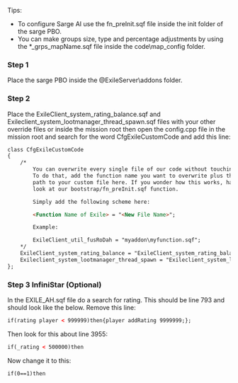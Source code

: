 Tips:
- To configure Sarge AI use the fn_preInit.sqf file inside the init folder of the sarge PBO.
- You can make groups size, type and percentage adjustments by using the *_grps_mapName.sqf file inside the code\map_config folder.

### Step 1
Place the sarge PBO inside the @ExileServer\addons folder.

### Step 2
Place the ExileClient_system_rating_balance.sqf and Exileclient_system_lootmanager_thread_spawn.sqf files with your other override files or inside the mission root then open the config.cpp file in the mission root and search for the word CfgExileCustomCode and add this line:
```html
class CfgExileCustomCode 
{
	/*
		You can overwrite every single file of our code without touching it.
		To do that, add the function name you want to overwrite plus the 
		path to your custom file here. If you wonder how this works, have a
		look at our bootstrap/fn_preInit.sqf function.

		Simply add the following scheme here:

		<Function Name of Exile> = "<New File Name>";

		Example:

		ExileClient_util_fusRoDah = "myaddon\myfunction.sqf";
	*/
	ExileClient_system_rating_balance = "ExileClient_system_rating_balance.sqf";
	Exileclient_system_lootmanager_thread_spawn = "Exileclient_system_lootmanager_thread_spawn.sqf";
};
```

### Step 3 InfiniStar (Optional)
In the EXILE_AH.sqf file do a search for rating. This should be line 793 and should look like the below. Remove this line:
```html
if(rating player < 999999)then{player addRating 9999999;};
```
Then look for this about line 3955:
```html
if(_rating < 500000)then
```
Now change it to this:
```html
if(0==1)then
```
